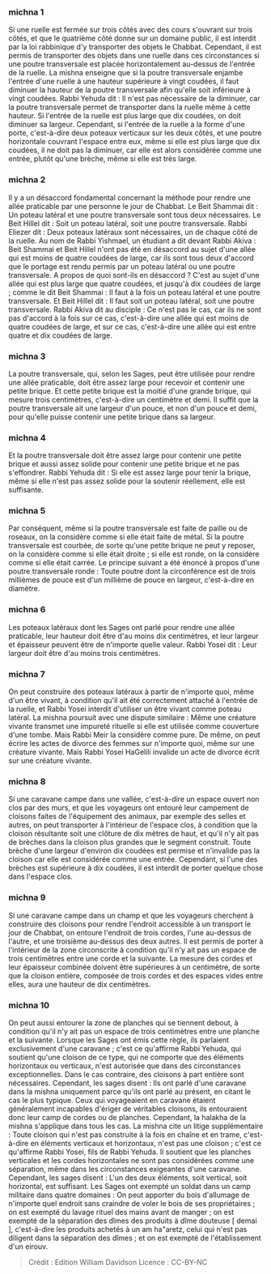 
### michna 1
Si une ruelle est fermée sur trois côtés avec des cours s'ouvrant sur trois côtés, et que le quatrième côté donne sur un domaine public, il est interdit par la loi rabbinique d'y transporter des objets le Chabbat. Cependant, il est permis de transporter des objets dans une ruelle dans ces circonstances si une poutre transversale est placée horizontalement au-dessus de l'entrée de la ruelle. La mishna enseigne que si la poutre transversale enjambe l'entrée d'une ruelle à une hauteur supérieure à vingt coudées, il faut diminuer la hauteur de la poutre transversale afin qu'elle soit inférieure à vingt coudées. Rabbi Yehuda dit : Il n'est pas nécessaire de la diminuer, car la poutre transversale permet de transporter dans la ruelle même à cette hauteur. Si l'entrée de la ruelle est plus large que dix coudées, on doit diminuer sa largeur. Cependant, si l'entrée de la ruelle a la forme d'une porte, c'est-à-dire deux poteaux verticaux sur les deux côtés, et une poutre horizontale couvrant l'espace entre eux, même si elle est plus large que dix coudées, il ne doit pas la diminuer, car elle est alors considérée comme une entrée, plutôt qu'une brèche, même si elle est très large.

### michna 2
Il y a un désaccord fondamental concernant la méthode pour rendre une allée praticable par une personne le jour de Chabbat. Le Beit Shammai dit : Un poteau latéral et une poutre transversale sont tous deux nécessaires. Le Beit Hillel dit : Soit un poteau latéral, soit une poutre transversale. Rabbi Eliezer dit : Deux poteaux latéraux sont nécessaires, un de chaque côté de la ruelle. Au nom de Rabbi Yishmael, un étudiant a dit devant Rabbi Akiva : Beit Shammai et Beit Hillel n'ont pas été en désaccord au sujet d'une allée qui est moins de quatre coudées de large, car ils sont tous deux d'accord que le portage est rendu permis par un poteau latéral ou une poutre transversale. A propos de quoi sont-ils en désaccord ? C'est au sujet d'une allée qui est plus large que quatre coudées, et jusqu'à dix coudées de large ; comme le dit Beit Shammai : Il faut à la fois un poteau latéral et une poutre transversale. Et Beit Hillel dit : Il faut soit un poteau latéral, soit une poutre transversale. Rabbi Akiva dit au disciple : Ce n'est pas le cas, car ils ne sont pas d'accord à la fois sur ce cas, c'est-à-dire une allée qui est moins de quatre coudées de large, et sur ce cas, c'est-à-dire une allée qui est entre quatre et dix coudées de large.

### michna 3
La poutre transversale, qui, selon les Sages, peut être utilisée pour rendre une allée praticable, doit être assez large pour recevoir et contenir une petite brique. Et cette petite brique est la moitié d'une grande brique, qui mesure trois centimètres, c'est-à-dire un centimètre et demi. Il suffit que la poutre transversale ait une largeur d'un pouce, et non d'un pouce et demi, pour qu'elle puisse contenir une petite brique dans sa largeur.

### michna 4
Et la poutre transversale doit être assez large pour contenir une petite brique et aussi assez solide pour contenir une petite brique et ne pas s'effondrer. Rabbi Yehuda dit : Si elle est assez large pour tenir la brique, même si elle n'est pas assez solide pour la soutenir réellement, elle est suffisante.

### michna 5
Par conséquent, même si la poutre transversale est faite de paille ou de roseaux, on la considère comme si elle était faite de métal. Si la poutre transversale est courbée, de sorte qu'une petite brique ne peut y reposer, on la considère comme si elle était droite ; si elle est ronde, on la considère comme si elle était carrée. Le principe suivant a été énoncé à propos d'une poutre transversale ronde : Toute poutre dont la circonférence est de trois millièmes de pouce est d'un millième de pouce en largeur, c'est-à-dire en diamètre.

### michna 6
Les poteaux latéraux dont les Sages ont parlé pour rendre une allée praticable, leur hauteur doit être d'au moins dix centimètres, et leur largeur et épaisseur peuvent être de n'importe quelle valeur. Rabbi Yosei dit : Leur largeur doit être d'au moins trois centimètres.

### michna 7
On peut construire des poteaux latéraux à partir de n'importe quoi, même d'un être vivant, à condition qu'il ait été correctement attaché à l'entrée de la ruelle, et Rabbi Yosei interdit d'utiliser un être vivant comme poteau latéral. La mishna poursuit avec une dispute similaire : Même une créature vivante transmet une impureté rituelle si elle est utilisée comme couverture d'une tombe. Mais Rabbi Meir la considère comme pure. De même, on peut écrire les actes de divorce des femmes sur n'importe quoi, même sur une créature vivante. Mais Rabbi Yosei HaGelili invalide un acte de divorce écrit sur une créature vivante.

### michna 8
Si une caravane campe dans une vallée, c'est-à-dire un espace ouvert non clos par des murs, et que les voyageurs ont entouré leur campement de cloisons faites de l'équipement des animaux, par exemple des selles et autres, on peut transporter à l'intérieur de l'espace clos, à condition que la cloison résultante soit une clôture de dix mètres de haut, et qu'il n'y ait pas de brèches dans la cloison plus grandes que le segment construit. Toute brèche d'une largeur d'environ dix coudées est permise et n'invalide pas la cloison car elle est considérée comme une entrée. Cependant, si l'une des brèches est supérieure à dix coudées, il est interdit de porter quelque chose dans l'espace clos.

### michna 9
Si une caravane campe dans un champ et que les voyageurs cherchent à construire des cloisons pour rendre l'endroit accessible à un transport le jour de Chabbat, on entoure l'endroit de trois cordes, l'une au-dessus de l'autre, et une troisième au-dessus des deux autres. Il est permis de porter à l'intérieur de la zone circonscrite à condition qu'il n'y ait pas un espace de trois centimètres entre une corde et la suivante. La mesure des cordes et leur épaisseur combinée doivent être supérieures à un centimètre, de sorte que la cloison entière, composée de trois cordes et des espaces vides entre elles, aura une hauteur de dix centimètres.

### michna 10
On peut aussi entourer la zone de planches qui se tiennent debout, à condition qu'il n'y ait pas un espace de trois centimètres entre une planche et la suivante. Lorsque les Sages ont émis cette règle, ils parlaient exclusivement d'une caravane ; c'est ce qu'affirme Rabbi Yehuda, qui soutient qu'une cloison de ce type, qui ne comporte que des éléments horizontaux ou verticaux, n'est autorisée que dans des circonstances exceptionnelles. Dans le cas contraire, des cloisons à part entière sont nécessaires. Cependant, les sages disent : Ils ont parlé d'une caravane dans la mishna uniquement parce qu'ils ont parlé au présent, en citant le cas le plus typique. Ceux qui voyageaient en caravane étaient généralement incapables d'ériger de véritables cloisons, ils entouraient donc leur camp de cordes ou de planches. Cependant, la halakha de la mishna s'applique dans tous les cas. La mishna cite un litige supplémentaire : Toute cloison qui n'est pas construite à la fois en chaîne et en trame, c'est-à-dire en éléments verticaux et horizontaux, n'est pas une cloison ; c'est ce qu'affirme Rabbi Yosei, fils de Rabbi Yehuda. Il soutient que les planches verticales et les cordes horizontales ne sont pas considérées comme une séparation, même dans les circonstances exigeantes d'une caravane. Cependant, les sages disent : L'un des deux éléments, soit vertical, soit horizontal, est suffisant. Les Sages ont exempté un soldat dans un camp militaire dans quatre domaines : On peut apporter du bois d'allumage de n'importe quel endroit sans craindre de voler le bois de ses propriétaires ; on est exempté du lavage rituel des mains avant de manger ; on est exempté de la séparation des dîmes des produits à dîme douteuse [ demai ], c'est-à-dire les produits achetés à un am ha"aretz, celui qui n'est pas diligent dans la séparation des dîmes ; et on est exempté de l'établissement d'un eirouv.

>Crédit : Edition William Davidson
>Licence : CC-BY-NC